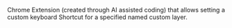 Chrome Extension (created through AI assisted coding) that allows setting a custom keyboard Shortcut for a specified named custom layer.
